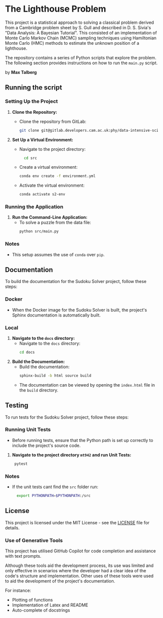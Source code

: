 # The Lighthouse Problem

 This project is a statistical approach to solving a classical problem derived from a Cambridge problem sheet by S. Gull and described in D. S. Sivia's "Data Analysis: A Bayesian Tutorial". This consisted of an implementation of Monte Carlo Markov Chain (MCMC) sampling techniques using Hamiltonian Monte Carlo (HMC) methods to estimate the unknown position of a lighthouse.

The repository contains a series of Python scripts that explore the problem. The following section provides instructions on how to run the `main.py` script.

by **Max Talberg**

## Running the script

### Setting Up the Project

1. **Clone the Repository:**
   - Clone the repository from GitLab:
     ```bash
     git clone git@gitlab.developers.cam.ac.uk:phy/data-intensive-science-mphil/S2_Assessment/mt942.git
     ```

2. **Set Up a Virtual Environment:**
   - Navigate to the project directory:
     ```bash
       cd src
       ```
   - Create a virtual environment:
     ```bash
     conda env create -f environment.yml
     ```
    - Activate the virtual environment:
      ```bash
      conda activate s2-env
      ```

### Running the Application

1. **Run the Command-Line Application:**
   - To solve a puzzle from the data file:
     ```bash
     python src/main.py
     ```

### Notes

- This setup assumes the use of `conda` over `pip`.

## Documentation

To build the documentation for the Sudoku Solver project, follow these steps:

### Docker
- When the Docker image for the Sudoku Solver is built, the project's Sphinx documentation is automatically built.

### Local
1. **Navigate to the `docs` directory:**
   - Navigate to the `docs` directory:
     ```bash
     cd docs
     ```
2. **Build the Documentation:**
    - Build the documentation:
      ```bash
      sphinx-build -b html source build
      ```
    - The documentation can be viewed by opening the `index.html` file in the `build` directory.

## Testing

To run tests for the Sudoku Solver project, follow these steps:

### Running Unit Tests
- Before running tests, ensure that the Python path is set up correctly to include the project's source code.


1. **Navigate to the project directory `mt942` and run Unit Tests:**

      ```bash
       pytest
     ```

### Notes
- If the unit tests cant find the `src` folder run:
    ```bash
      export PYTHONPATH=$PYTHONPATH:/src
    ```
## License

This project is licensed under the MIT License - see the [LICENSE](LICENSE) file for details.

### Use of Generative Tools

This project has utilised GitHub Copilot for code completion and assistance with text prompts.

Although these tools aid the development process, its use was limited and only effective in scenarios where the developer had a clear idea of the code's structure and implementation. Other uses of these tools were used to aid the development of the project's documentation.

For instance:
- Plotting of functions
- Implementation of Latex and README
- Auto-complete of docstrings